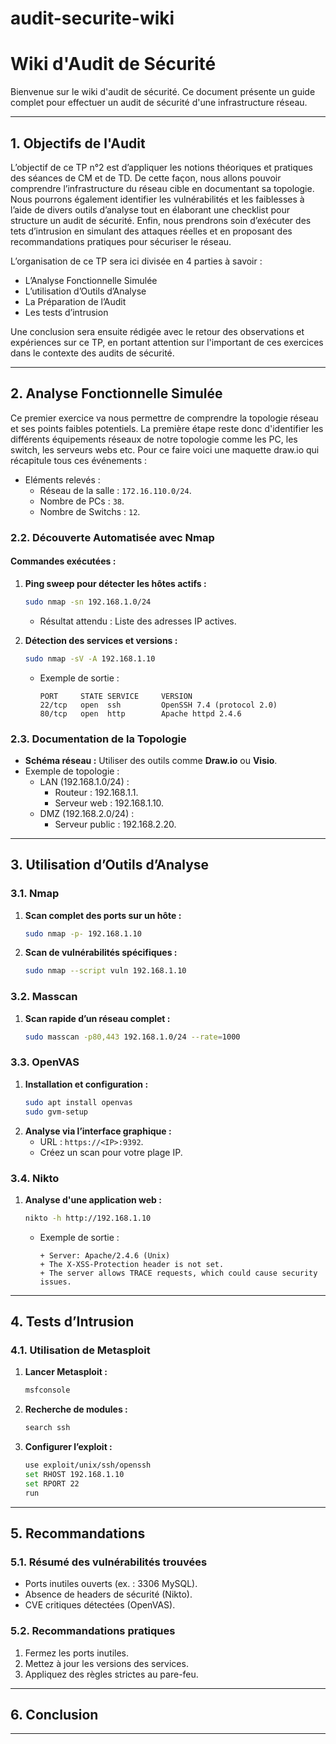 # audit-securite-wiki
# Wiki d'Audit de Sécurité

Bienvenue sur le wiki d'audit de sécurité. Ce document présente un guide complet pour effectuer un audit de sécurité d'une infrastructure réseau.

---

## **1. Objectifs de l'Audit**

L’objectif de ce TP n°2 est d’appliquer les notions théoriques et pratiques des séances de CM et de TD. De cette façon, nous allons pouvoir comprendre l’infrastructure du réseau cible en documentant sa topologie. Nous pourrons également identifier les vulnérabilités et les faiblesses à l’aide de divers outils d’analyse tout en élaborant une checklist pour structure un audit de sécurité. Enfin, nous prendrons soin d’exécuter des tets d’intrusion en simulant des attaques réelles et en proposant des recommandations pratiques pour sécuriser le réseau.

L’organisation de ce TP sera ici divisée en 4 parties à savoir :
-	L’Analyse Fonctionnelle Simulée
-	L’utilisation d’Outils d’Analyse
-	La Préparation de l’Audit
-	Les tests d’intrusion

Une conclusion sera ensuite rédigée avec le retour des observations et expériences sur ce TP, en portant attention sur l'important de ces exercices dans le contexte des audits de sécurité.


---

## **2. Analyse Fonctionnelle Simulée**


Ce premier exercice va nous permettre de comprendre la topologie réseau et ses points faibles potentiels. La première étape reste donc d'identifier les différents équipements réseaux de notre topologie comme les PC, les switch, les serveurs webs etc. Pour ce faire voici une maquette draw.io qui récapitule tous ces événements :


   - Eléments relevés :
     - Réseau de la salle : `172.16.110.0/24`.
     - Nombre de PCs : `38`.
     - Nombre de Switchs : `12`.

### **2.2. Découverte Automatisée avec Nmap**

#### **Commandes exécutées :**
1. **Ping sweep pour détecter les hôtes actifs :**
   ```bash
   sudo nmap -sn 192.168.1.0/24
   ```
   - Résultat attendu : Liste des adresses IP actives.

2. **Détection des services et versions :**
   ```bash
   sudo nmap -sV -A 192.168.1.10
   ```
   - Exemple de sortie :
     ```
     PORT     STATE SERVICE     VERSION
     22/tcp   open  ssh         OpenSSH 7.4 (protocol 2.0)
     80/tcp   open  http        Apache httpd 2.4.6
     ```

### **2.3. Documentation de la Topologie**

- **Schéma réseau :** Utiliser des outils comme **Draw.io** ou **Visio**.
- Exemple de topologie :
  - LAN (192.168.1.0/24) :
    - Routeur : 192.168.1.1.
    - Serveur web : 192.168.1.10.
  - DMZ (192.168.2.0/24) :
    - Serveur public : 192.168.2.20.

---

## **3. Utilisation d’Outils d’Analyse**

### **3.1. Nmap**

1. **Scan complet des ports sur un hôte :**
   ```bash
   sudo nmap -p- 192.168.1.10
   ```
2. **Scan de vulnérabilités spécifiques :**
   ```bash
   sudo nmap --script vuln 192.168.1.10
   ```

### **3.2. Masscan**

1. **Scan rapide d’un réseau complet :**
   ```bash
   sudo masscan -p80,443 192.168.1.0/24 --rate=1000
   ```

### **3.3. OpenVAS**

1. **Installation et configuration :**
   ```bash
   sudo apt install openvas
   sudo gvm-setup
   ```
2. **Analyse via l’interface graphique :**
   - URL : `https://<IP>:9392`.
   - Créez un scan pour votre plage IP.

### **3.4. Nikto**

1. **Analyse d'une application web :**
   ```bash
   nikto -h http://192.168.1.10
   ```
   - Exemple de sortie :
     ```
     + Server: Apache/2.4.6 (Unix)
     + The X-XSS-Protection header is not set.
     + The server allows TRACE requests, which could cause security issues.
     ```

---

## **4. Tests d’Intrusion**

### **4.1. Utilisation de Metasploit**

1. **Lancer Metasploit :**
   ```bash
   msfconsole
   ```
2. **Recherche de modules :**
   ```bash
   search ssh
   ```
3. **Configurer l’exploit :**
   ```bash
   use exploit/unix/ssh/openssh
   set RHOST 192.168.1.10
   set RPORT 22
   run
   ```

---

## **5. Recommandations**

### **5.1. Résumé des vulnérabilités trouvées**

- Ports inutiles ouverts (ex. : 3306 MySQL).
- Absence de headers de sécurité (Nikto).
- CVE critiques détectées (OpenVAS).

### **5.2. Recommandations pratiques**

1. Fermez les ports inutiles.
2. Mettez à jour les versions des services.
3. Appliquez des règles strictes au pare-feu.

---

## **6. Conclusion**

---

